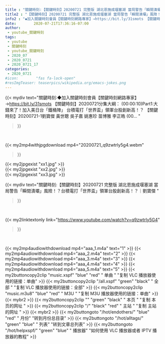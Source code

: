 ```yaml
---
title : "關鍵時刻:【關鍵時刻】20200721 完整版 湖北恩施成堰塞湖 當局警告「瞬間潰壩」風險！？台積電打「世界盃」領軍台股創新高！？｜劉寶傑 "
title2 : "【關鍵時刻】20200721 完整版 湖北恩施成堰塞湖 當局警告「瞬間潰壩」風險！？台積電打「世界盃」領軍台股創新高！？｜劉寶傑 "
info2 : "◆加入關鍵時刻會員【關鍵時刻網路專家】→https://bit.ly/31smots 【關鍵時刻】20200721分集大綱： (00:00:10)Part1:大錢來了！加入美日台「鐵桶陣」 台積電打「世界盃」領軍台股創新高！？ 【關鍵時刻】20200721-1劉寶傑 黃世聰 吳子嘉 姚惠珍 苗博雅 李正皓 (00... "
date:        2020-07-21T17:36:16-07:00
author:
 - youtube_關鍵時刻
tags:
 - youtube
 - 關鍵時刻
 - youtube_關鍵時刻
 - 2020_07
 - 2020_0721
 - 2020_0721_17
categories:
 - 2020_0721
#icon:        "fas fa-lock-open"
#resImgTeaser: teaserpics/wikipedia.org/emacs-jokes.png
---
```


{{< mydiv text="關鍵時刻:◆加入關鍵時刻會員【關鍵時刻網路專家】→https://bit.ly/31smots 【關鍵時刻】20200721分集大綱： (00:00:10)Part1:大錢來了！加入美日台「鐵桶陣」 台積電打「世界盃」領軍台股創新高！？ 【關鍵時刻】20200721-1劉寶傑 黃世聰 吳子嘉 姚惠珍 苗博雅 李正皓 (00... "
>}}
<br>


{{< my2mp4withjpgdownload mp4="20200721_q9zwtrly5g4.webm"
>}}

{{< my2jpgexist "xx1.jpg" >}}<br>
{{< my2jpgexist "xx2.jpg" >}}<br>
{{< my2jpgexist "xx3.jpg" >}}<br>



{{< mydiv text="關鍵時刻:【關鍵時刻】20200721 完整版 湖北恩施成堰塞湖 當局警告「瞬間潰壩」風險！？台積電打「世界盃」領軍台股創新高！？｜劉寶傑 "
>}}
<br>

{{< my2linktextonly link="https://www.youtube.com/watch?v=q9zwtrly5G4"
>}}


<br>

{{< my2mp4audiowithdownload mp4="aaa_1.m4a"    text="1" >}}
{{< my2mp4audiowithdownload mp4="aaa_2.m4a"    text="2" >}}
{{< my2mp4audiowithdownload mp4="aaa_3.m4a"    text="3" >}}
{{< my2mp4audiowithdownload mp4="aaa_4.m4a"    text="4" >}}
{{< my2mp4audiowithdownload mp4="aaa_5.m4a"    text="5" >}}
{{< my2buttoncopy2clip "music.xspf"        "blue"   "red"    " 单曲 "  "复制 VLC 播放器使用的链接：单曲" >}} {{< my2buttoncopy2clip "/all.xspf"         "green"  "black"  " 全部 "  "复制 VLC 播放器使用的链接：全部" >}} {{< my2buttoncopy2clip "music.m3u8"        "blue"   "red"    " M3U  "    "复制 M3U 播放器使用的链接：单曲" >}} {{< mybr2 >}} {{< my2buttoncopy2clip ""                  "green"  "black"  " 本页 "    "复制 本页的网址 " >}} {{< my2buttoncopy2clip "/"                 "black"  "red"    " 主站 "    "复制 主站的网址 " >}} {{< mybr2 >}} {{< my2buttongoto      "/hot/endothers/"   "blue"   "red"    " 月份"   "转到月份总目录" >}} {{< my2buttongoto      "/hot/alltags/"     "green"  "blue"   " 列表"   "转到文章总列表" >}} {{< my2buttongoto      "/hot/helpxspf/"    "green"  "blue"   " 播放器" "如何使用 VLC 播放器或者 IPTV 播放器的教程" >}} 
